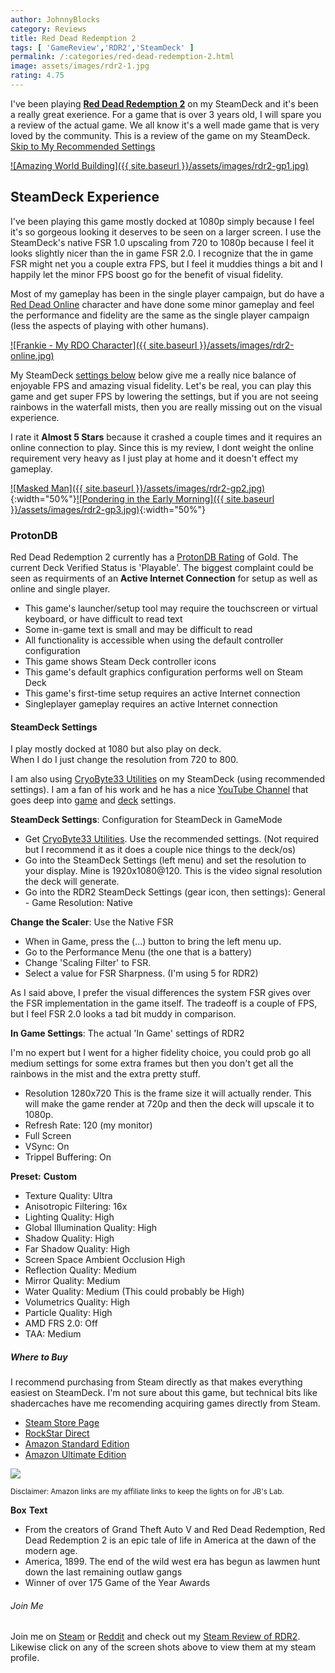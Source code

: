 ```yaml
---
author: JohnnyBlocks
category: Reviews
title: Red Dead Redemption 2
tags: [ 'GameReview','RDR2','SteamDeck' ]
permalink: /:categories/red-dead-redemption-2.html
image: assets/images/rdr2-1.jpg
rating: 4.75
---
```


I've been playing [**Red Dead Redemption 2**](https://store.steampowered.com/app/1174180/Red_Dead_Redemption_2/) on my SteamDeck and it's been a really great exerience.<!--more-->  For a game that is over 3 years old, I will spare you a review of the actual game.  We all know it's a well made game that is very loved by the community.  This is a review of the game on my SteamDeck. \
[Skip to My Recommended Settings](#steamdeck-settings)

[![Amazing World Building]({{ site.baseurl }}/assets/images/rdr2-gp1.jpg)](https://steamcommunity.com/sharedfiles/filedetails/?id=2901677648)

## SteamDeck Experience

I've been playing this game mostly docked at 1080p simply because I feel it's so gorgeous looking it deserves to be seen on a larger screen.   I use the SteamDeck's native FSR 1.0 upscaling from 720 to 1080p because I feel it looks slightly nicer than the in game FSR 2.0.  I recognize that the in game FSR might net you a couple extra FPS, but I feel it muddies things a bit and I happily let the minor FPS boost go for the benefit of visual fidelity.

Most of my gameplay has been in the single player campaign, but do have a [Red Dead Online](https://steamcommunity.com/sharedfiles/filedetails/?id=2901957434) character and have done some minor gameplay and feel the performance and fidelity are the same as the single player campaign (less the aspects of playing with other humans).  

[![Frankie - My RDO Character]({{ site.baseurl }}/assets/images/rdr2-online.jpg)](https://steamcommunity.com/sharedfiles/filedetails/?id=2901957434)  

My SteamDeck [settings below](#steamdeck-settings) below give me a really nice balance of enjoyable FPS and amazing visual fidelity.  Let's be real, you can play this game and get super FPS by lowering the settings, but if you are not seeing rainbows in the waterfall mists, then you are really missing out on the visual experience.

I rate it **Almost 5 Stars** because it crashed a couple times and it requires an online connection to play.  Since this is my review, I dont weight the online requirement very heavy as I just play at home and it doesn't effect my gameplay.

[![Masked Man]({{ site.baseurl }}/assets/images/rdr2-gp2.jpg)](https://steamcommunity.com/sharedfiles/filedetails/?id=2901677617){:width="50%"}[![Pondering in the Early Morning]({{ site.baseurl }}/assets/images/rdr2-gp3.jpg)](https://steamcommunity.com/sharedfiles/filedetails/?id=2913936651){:width="50%"}

### ProtonDB

Red Dead Redemption 2 currently has a [ProtonDB Rating](https://www.protondb.com/app/1174180) of Gold.  The current Deck Verified Status is 'Playable'.  The biggest complaint could be seen as requirments of an **Active Internet Connection** for setup as well as online and single player.

- This game's launcher/setup tool may require the touchscreen or virtual keyboard, or have difficult to read text
- Some in-game text is small and may be difficult to read
- All functionality is accessible when using the default controller configuration
- This game shows Steam Deck controller icons
- This game's default graphics configuration performs well on Steam Deck
- This game's first-time setup requires an active Internet connection
- Singleplayer gameplay requires an active Internet connection

#### SteamDeck Settings

I play mostly docked at 1080 but also play on deck. \
When I do I just change the resolution from 720 to 800.

I am also using [CryoByte33 Utilities](https://github.com/CryoByte33/steam-deck-utilities) on my SteamDeck (using recommended settings).  I am a fan of his work and he has a nice [YouTube Channel](https://www.youtube.com/@cryobyte33) that goes deep into [game](https://youtu.be/epmYVEn97ac) and [deck](https://youtu.be/od9_a1QQQns) settings.

**SteamDeck Settings**: Configuration for SteamDeck in GameMode

- Get [CryoByte33 Utilities](https://github.com/CryoByte33/steam-deck-utilities). Use the recommended settings. (Not required but I recommend it as it does a couple nice things to the deck/os)
- Go into the SteamDeck Settings (left menu) and set the resolution to your display. Mine is 1920x1080@120. This is the video signal resolution the deck will generate.
- Go into the RDR2 SteamDeck Settings (gear icon, then settings): General - Game Resolution: Native

**Change the Scaler**: Use the Native FSR

- When in Game, press the (...) button to bring the left menu up.
- Go to the Performance Menu (the one that is a battery)
- Change 'Scaling Filter' to FSR.
- Select a value for FSR Sharpness. (I'm using 5 for RDR2)

As I said above, I prefer the visual differences the system FSR gives over the FSR implementation in the game itself.  The tradeoff is a couple of FPS, but I feel FSR 2.0 looks a tad bit muddy in comparison.

**In Game Settings**: The actual 'In Game' settings of RDR2

I'm no expert but I went for a higher fidelity choice, you could prob go all medium settings for some extra frames but then you don't get all the rainbows in the mist and the extra pretty stuff.

- Resolution 1280x720 This is the frame size it will actually render.
This will make the game render at 720p and then the deck will upscale it to 1080p.
- Refresh Rate: 120 (my monitor)
- Full Screen
- VSync: On
- Trippel Buffering: On

**Preset:** **Custom**

- Texture Quality: Ultra
- Anisotropic Filtering: 16x
- Lighting Quality: High
- Global Illumination Quality: High
- Shadow Quality: High
- Far Shadow Quality: High
- Screen Space Ambient Occlusion High
- Reflection Quality: Medium
- Mirror Quality: Medium
- Water Quality: Medium (This could probably be High)
- Volumetrics Quality: High
- Particle Quality: High
- AMD FRS 2.0: Off
- TAA: Medium

##### Where to Buy

I recommend purchasing from Steam directly as that makes everything easiest on SteamDeck.  I'm not sure about this game, but technical bits like shadercaches have me recomending acquiring games directly from Steam.

- [Steam Store Page](https://store.steampowered.com/app/1174180/Red_Dead_Redemption_2/)
- [RockStar Direct](https://www.rockstargames.com/reddeadredemption2/order)
- [Amazon Standard Edition](https://amzn.to/3GNY5sF)
- [Amazon Ultimate Edition](https://amzn.to/3GITBUp)

<a href="https://www.amazon.com/Red-Dead-Redemption-Online-Game/dp/B082JYRDWP?crid=390ZQ2XAAXW4L&keywords=red%2Bdead%2Bredemption%2B2%2Bpc&qid=1673961386&sprefix=red%2Bdead%2Bredemption%2B2%2Bp%2Caps%2C112&sr=8-1&th=1&linkCode=li3&tag=johnnyblocks.com-20&linkId=e94d6725668d2ef58f92b89d65fc2f34&language=en_US&ref_=as_li_ss_il" target="_blank"><img border="0" src="//ws-na.amazon-adsystem.com/widgets/q?_encoding=UTF8&ASIN=B082JYRDWP&Format=_SL250_&ID=AsinImage&MarketPlace=US&ServiceVersion=20070822&WS=1&tag=johnnyblocks.com-20&language=en_US" ></a><img src="https://ir-na.amazon-adsystem.com/e/ir?t=johnnyblocks.com-20&language=en_US&l=li3&o=1&a=B082JYRDWP" width="1" height="1" border="0" alt="" style="border:none !important; margin:0px !important;" />

<sup>Disclaimer: Amazon links are my affiliate links to keep the lights on for JB's Lab.</sup>

**Box** **Text**

- From the creators of Grand Theft Auto V and Red Dead Redemption, Red Dead Redemption 2 is an epic tale of life in America at the dawn of the modern age.
- America, 1899. The end of the wild west era has begun as lawmen hunt down the last remaining outlaw gangs
- Winner of over 175 Game of the Year Awards

###### Join Me

Join me on [Steam](https://steamcommunity.com/groups/JBs-Lab) or [Reddit](https://reddit.com/r/JohnnyBlocks) and check out my [Steam Review of RDR2](https://steamcommunity.com/id/JohnnyBlocks/recommended/1174180).
Likewise click on any of the screen shots above to view them at my steam profile.
